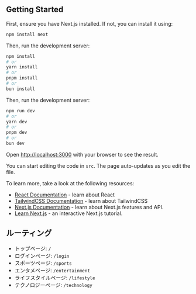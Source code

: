 ## Getting Started

First, ensure you have Next.js installed. If not, you can install it using:

```bash
npm install next
```

Then, run the development server:

```bash
npm install
# or
yarn install
# or
pnpm install
# or
bun install
```

Then, run the development server:

```bash
npm run dev
# or
yarn dev
# or
pnpm dev
# or
bun dev
```

Open [http://localhost:3000](http://localhost:3000) with your browser to see the result.

You can start editing the code in `src`. The page auto-updates as you edit the file.

To learn more, take a look at the following resources:

- [React Documentation](https://react.dev/) - learn about React
- [TailwindCSS Documentation](https://tailwindcss.com/) - learn about TailwindCSS
- [Next.js Documentation](https://nextjs.org/docs) - learn about Next.js features and API.
- [Learn Next.js](https://nextjs.org/learn) - an interactive Next.js tutorial.

## ルーティング

- トップページ: `/`
- ログインページ: `/login`
- スポーツページ: `/sports`
- エンタメページ: `/entertainment`
- ライフスタイルページ: `/lifestyle`
- テクノロジーページ: `/technology`
